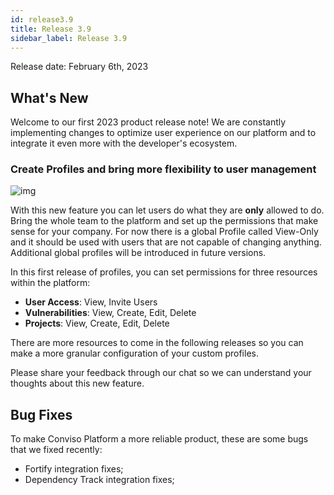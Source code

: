 ```yaml
---
id: release3.9
title: Release 3.9
sidebar_label: Release 3.9
---
```


Release date: February 6th, 2023

## What's New

Welcome to our first 2023 product release note! We are constantly implementing changes to optimize user experience on our platform and to integrate it even more with the developer's ecosystem.

### Create Profiles and bring more flexibility to user management

<div style={{textAlign: 'center'}}>

![img](../../static/img/release39-profiles.gif)

</div>

With this new feature you can let users do what they are **only** allowed to do.
Bring the whole team to the platform and set up the permissions that make sense for your company.
For now there is a global Profile called View-Only and it should be used with users that are not capable of changing anything. Additional global profiles will be introduced in future versions.

In this first release of profiles, you can set permissions for three resources within the platform:

- **User Access**: View, Invite Users
- **Vulnerabilities**: View, Create, Edit, Delete
- **Projects**: View, Create, Edit, Delete


There are more resources to come in the following releases so you can make a more granular configuration of your custom profiles.

Please share your feedback through our chat so we can understand your thoughts about this new feature.


## Bug Fixes

To make Conviso Platform a more reliable product, these are some bugs that we fixed recently:

- Fortify integration fixes;
- Dependency Track integration fixes;

